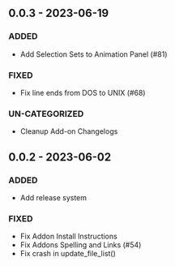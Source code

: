 ## 0.0.3 - 2023-06-19 
 
### ADDED 
- Add Selection Sets to Animation Panel (#81)

### FIXED 
- Fix line ends from DOS to UNIX (#68)

### UN-CATEGORIZED 
- Cleanup Add-on Changelogs

## 0.0.2 - 2023-06-02 
 
### ADDED 
- Add release system

### FIXED 
- Fix Addon Install Instructions
- Fix Addons Spelling and Links (#54)
- Fix crash in update_file_list()


